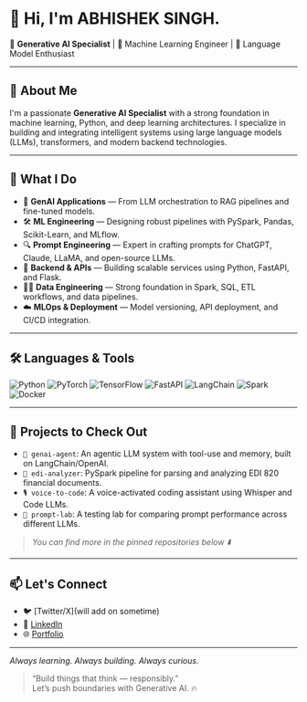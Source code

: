 # 👋 Hi, I'm ABHISHEK SINGH.

🎯 **Generative AI Specialist** | 🤖 Machine Learning Engineer | 🧠 Language Model Enthusiast

---

## 🧩 About Me

I'm a passionate **Generative AI Specialist** with a strong foundation in machine learning, Python, and deep learning architectures. I specialize in building and integrating intelligent systems using large language models (LLMs), transformers, and modern backend technologies.

---

## 🧠 What I Do

- 🔬 **GenAI Applications** — From LLM orchestration to RAG pipelines and fine-tuned models.
- 🛠️ **ML Engineering** — Designing robust pipelines with PySpark, Pandas, Scikit-Learn, and MLflow.
- 🔍 **Prompt Engineering** — Expert in crafting prompts for ChatGPT, Claude, LLaMA, and open-source LLMs.
- 🧱 **Backend & APIs** — Building scalable services using Python, FastAPI, and Flask.
- 🧑‍💻 **Data Engineering** — Strong foundation in Spark, SQL, ETL workflows, and data pipelines.
- ☁️ **MLOps & Deployment** — Model versioning, API deployment, and CI/CD integration.

---

## 🛠️ Languages & Tools

![Python](https://img.shields.io/badge/Python-3670A0?style=for-the-badge&logo=python&logoColor=ffdd54)
![PyTorch](https://img.shields.io/badge/PyTorch-EE4C2C?style=for-the-badge&logo=PyTorch&logoColor=white)
![TensorFlow](https://img.shields.io/badge/TensorFlow-FF6F00?style=for-the-badge&logo=tensorflow&logoColor=white)
![FastAPI](https://img.shields.io/badge/FastAPI-005571?style=for-the-badge&logo=fastapi)
![LangChain](https://img.shields.io/badge/LangChain-000000?style=for-the-badge)
![Spark](https://img.shields.io/badge/Apache_Spark-E25A1C?style=for-the-badge&logo=apachespark&logoColor=white)
![Docker](https://img.shields.io/badge/Docker-2496ED?style=for-the-badge&logo=docker&logoColor=white)

---

## 🚀 Projects to Check Out

- `🧬 genai-agent`: An agentic LLM system with tool-use and memory, built on LangChain/OpenAI.
- `📄 edi-analyzer`: PySpark pipeline for parsing and analyzing EDI 820 financial documents.
- `🎙️ voice-to-code`: A voice-activated coding assistant using Whisper and Code LLMs.
- `💬 prompt-lab`: A testing lab for comparing prompt performance across different LLMs.

> *You can find more in the pinned repositories below ⬇️*

---

## 📫 Let's Connect

- 🐦 [Twitter/X](will add on sometime)
- 💼 [LinkedIn](https://www.linkedin.com/in/abhishek-singh-43a2331b1/)
- 🌐 [Portfolio](https://i-abhishekkk.github.io/MyCareerHub/)

---

_Always learning. Always building. Always curious._
> “Build things that think — responsibly.”  
Let’s push boundaries with Generative AI. 🔥
